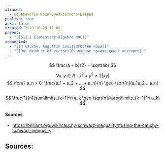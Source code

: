 ```yaml
---
aliases:
  - Неравенство Коши-Буняковского-Шварца
publish: true
anki: false
created: 2023-10-29 11:08
parent:
  - "[[512.1 Elementary Algebra MOC]]"
connected:
  - "[[👤 Cauchy, Augustin Louis|Огюстен Коши]]"
  - "[[Dot product of vectors|Скалярное произведение векторов]]"
---
```

$$
\frac{a + b}{2} = \sqrt{ab}
$$

$$
\forall x, y \in R: x^2 + y^2 \geq 2|xy| 
$$
$$
\forall a_n > 0: \frac{a_1 + a_2 + ... + a_n}{n} \geq \sqrt[n]{a_1a_2....a_n}
$$

$$
\frac{1}{n}\sum\limits_{k=1}^n a_k \geq \sqrt[n]{\prod\limits_{k=1}^n a_k}
$$


#### Sources
- https://brilliant.org/wiki/cauchy-schwarz-inequality/#using-the-cauchy-schwarz-inequality











**Sources:**
- 

